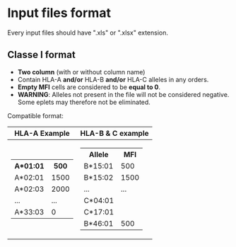 # Input files format 

Every input files should have ".xls" or ".xlsx" extension. 

## Classe I format

 - __Two column__ (with or without column name) 
 - Contain HLA-A __and/or__ HLA-B __and/or__ HLA-C alleles in any orders.
 - __Empty MFI__ cells are considered to be __equal to 0__. 
 - __WARNING__: Alleles not present in the file will not be considered negative. Some eplets may therefore not be eliminated.
 
Compatible format:  
 
 |HLA-A Example|HLA-B & C example|
|--|--|
|<table> <tr><th>A*01:01</th><th>500</th></tr><tr><td>A\*02:01</td><td>1500</td></tr><tr><td>A\*02:03</td><td>2000</td></tr><tr><td>...</td><td>...</td></tr><tr><td>A\*33:03</td><td>0</td></tr> </table>| <table> <tr><th>Allele</th><th>MFI</th></tr><tr><td>B\*15:01</td><td>500</td></tr><tr><td>B\*15:02</td><td>1500</td></tr><tr><td>...</td><td>...</td></tr> <tr><td>C*04:01</td><td> </td></tr><tr><td>C\*17:01</td><td> </td></tr><tr><td>B\*46:01</td><td>500</td></tr></table>|

 